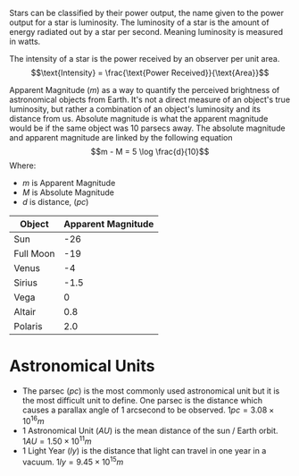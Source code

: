 Stars can be classified by their power output, the name given to the power output for a star is luminosity. The luminosity of a star is the amount of energy radiated out by a star per second. Meaning luminosity is measured in watts.

The intensity of a star is the power received by an observer per unit area.
$$\text{Intensity} = \frac{\text{Power Received}}{\text{Area}}$$

Apparent Magnitude $(m)$ as a way to quantify the perceived brightness of astronomical objects from Earth. It's not a direct measure of an object's true luminosity, but rather a combination of an object's luminosity and its distance from us.
Absolute magnitude is what the apparent magnitude would be if the same object was 10 parsecs away.
The absolute magnitude and apparent magnitude are linked by the following equation
$$m - M = 5 \log \frac{d}{10}$$
Where:
- $m$ is Apparent Magnitude
- $M$ is Absolute Magnitude
- $d$ is distance, $(pc)$


| Object    | Apparent Magnitude |
| --------- | ------------------ |
| Sun       | -26                |
| Full Moon | -19                |
| Venus     | -4                 |
| Sirius    | -1.5               |
| Vega      | 0                  |
| Altair    | 0.8                |
| Polaris   | 2.0                |

# Astronomical Units
- The parsec $(pc)$ is the most commonly used astronomical unit but it is the most difficult unit to define. One parsec is the distance which causes a parallax angle of 1 arcsecond to be observed. $1 pc = 3.08 \times 10^{16}m$
- 1 Astronomical Unit $(AU)$ is the mean distance of the sun / Earth orbit. $1 AU = 1.50 \times 10^{11}m$
- 1 Light Year $(ly)$ is the distance that light can travel in one year in a vacuum. $1 ly = 9.45 \times 10^{15}m$
